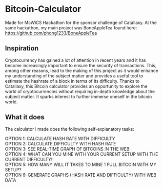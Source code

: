 # Bitcoin-Calculator
Made for McWiCS Hackathon for the sponsor challenge of Catallaxy. At the same hackathon, my main project was BoneAppleTea found here: https://github.com/phong1233/BoneAppleTea
## Inspiration
Cryptocurrency has gained a lot of attention in recent years and it has become increasingly important to ensure the security of transactions. This, among other reasons, lead to the making of this project as it would enhance my understanding of the subject matter and provides a useful tool to estimate the hashrate of a block in terms of its difficulty. Thanks to Catallaxy, this Bitcoin calculator provides an opportunity to explore the world of cryptocurrencies without requiring in-depth knowledge about the subject matter. It sparks interest to further immerse oneself in the bitcoin world.
## What it does
The calculator I made does the following self-explanatory tasks:

OPTION 1: CALCULATE HASH RATE WITH DIFFICULTY<br>
OPTION 2: CALCULATE DIFFICULTY WITH HASH RATE<br>
OPTION 3: SEE REAL-TIME GRAPH OF BITCOINS IN THE WEB<br>
OPTION 4: WHAT CAN YOU MINE WITH YOUR CURRENT SETUP WITH THE CURRENT DIFFICULTY!!<br>
OPTION 5: HOW MANY WILL IT TAKES TO MINE 1 FULL BITCOIN WITH MY SETUP?<br>
OPTION 6: GENERATE GRAPHS (HASH RATE AND DIFFICULTY) WITH WEB DATA
